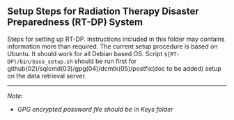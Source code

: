 <h2>Setup Steps for Radiation Therapy Disaster Preparedness (RT-DP) System</h2>

Steps for setting up RT-DP. Instructions included in this folder may contains information more than required.
The current setup procedure is based on Ubuntu. It should work for all Debian based OS.
Script `${RT-DP}/bin/base_setup.sh` should be run first for github(02)/sqlcmd(03)/gpg(04)/dcmtk(05)/postfix(doc to be added) setup on the data retrieval server.


---------------------------------

_Note:_

  - _GPG encrypted password file should be in Keys folder_
    
